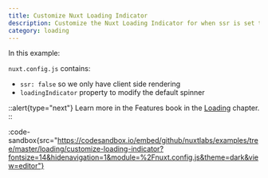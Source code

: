 ```yaml
---
title: Customize Nuxt Loading Indicator
description: Customize the Nuxt Loading Indicator for when ssr is set to false
category: loading
---
```


In this example:

`nuxt.config.js` contains:

- `ssr: false` so we only have client side rendering
- `loadingIndicator` property to modify the default spinner

::alert{type="next"}
Learn more in the Features book in the [Loading](/docs/features/loading) chapter.
::

:code-sandbox{src="https://codesandbox.io/embed/github/nuxtlabs/examples/tree/master/loading/customize-loading-indicator?fontsize=14&hidenavigation=1&module=%2Fnuxt.config.js&theme=dark&view=editor"}

